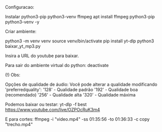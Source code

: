 Configuracao:

Instalar python3-pip python3-venv ffmpeg
apt install ffmpeg python3-pip python3-venv -y

Criar ambiente:

python3 -m venv venv
source venv/bin/activate
pip install yt-dlp
python3 baixar_yt_mp3.py

Insira a URL do youtube para baixar.

Para sair do ambiente virtual do python:
deactivate

(!) Obs:

Opções de qualidade de áudio:
Você pode alterar a qualidade modificando 'preferredquality':
'128' - Qualidade padrão
'192' - Qualidade boa (recomendado)
'256' - Qualidade alta
'320' - Qualidade máxima

Podemos baixar ou testar:
yt-dlp -f best https://www.youtube.com/live/OZPOcRuK3m4

E para cortes:
ffmpeg -i "video.mp4" -ss 01:35:56 -to 01:36:33 -c copy "trecho.mp4"

